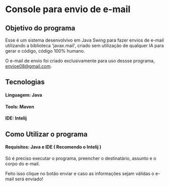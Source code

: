 # Console para envio de e-mail

## Objetivo do programa

Esse é um sistema desenvolvivo em Java Swing para fazer envios de e-mail utilizando a biblioteca 'javax.mail', criado 
sem utilização de qualquer IA para gerar o código, código 100% humano.

O e-mail de envio foi criado exclusivamente para uso dessse programa, envioe08@gmail.com.

## Tecnologias

#### Linguagem: Java
#### Tools: Maven
#### IDE: Intelij

## Como Utilizar o programa
#### Requisitos: Java e IDE ( Recomendo o Intelij )

Só é preciso executar o programa, preencher o destinatário, assunto e o corpo do e-mail. 

Feito isso clique no botão enviar e caso as informações sejam válidas o e-mail será enviado!

